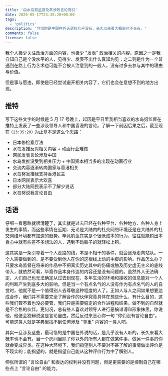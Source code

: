 ```yaml
---
title: '由水岛努监督及其涉政言论而引'
date: 2020-05-17T23:35:20+08:00
tags:
  - 'politics'
description: '可惜的是中国在外话语权几乎没有，长久以来看大概率也不会有。'
comments: false
license: false
---
```


我个人极少关注政治方面的内容，也极少 "发表" 政治相关的内容。原因之一是我自知自己是个没水平的人，见得少、发表不出什么真知灼见；之二则是作为一个普通到在路上行为艺术也可能不会被人注意到的一般人，没有过多去参与其中的理由与价值。

但是事与愿违，即使是已经尝试避开相关内容了，它们也会在意想不到的地方出现。

<!--more-->

## 推特

写下这些文字的时候是 5 月 17 号晚上，起因是平日里我相当喜欢的水岛努监督在推特上发表了一些涉及领导人和中国香港的言论。了解一下前因后果之后，截至现在 `(23:35:20)` 为止基本是这么个思路：

- 日本修检察厅法
- 水岛发推反对相关内容 + 动画行业难做
- 网民发表言论涉及中国
- 水岛发推没受到相关压力 + 中国资本相当多的出现在动画行业
- 交流内容逐渐转向国家与香港相关
- 水岛努发推我支持香港民主
- 日本网民表示大欢喜
- 部分大陆网民表示不了解少说话
- 水岛努说我言论自由

## 话语

仔细一看思路就很清楚了，其实就是过去已经在各种平台、各种地方、各种人身上发生的事情，而这些事情在近期、无论是大陆内的社交网络环境还是在大陆外的社交网络环境都有加速的趋势。毕竟钓鱼其实是个很低成本的行为，往往就能钓出本身心中就有些差不多想法的人，遇到不动脑子的就轻松上钩。

这其实是一条引导着一个人走路的线，本是不相干的事件，就会逐渐走向站队。一个人需要做到的，是不要受到他人在你的这根线上动的手脚的影响。作品怎么办？只要水岛监督在将来的作品中不把真实历史其中的伤痛或触及历史虚无主义的底线带入，就依然可看，毕竟作品本身传达的内容还是没有问题的。虽然外人无法确定、人们自己也无法确定从过去到现在、多年生活的环境和接收的信息能对一个人的判断产生到底多大的影响，但是当一个有点名气的人没有作为有点名气的人的自觉时，他就不是一个值得别人去尊敬这种程度的人了。正如人与人之间如果想要达成合作，我们并不需要完全了解合作的伙伴究竟具体在想些什么、有什么目的，这些我们管不着也没必要管，我们只是需要稳定的合作进程和结果。做不到的自然就是不合格的伙伴。更何况，总有些人喜欢对领导人进行恶搞诽谤和形象抹黑，你说他，他便会狡辩说这是言论自由。然后反过来恶心你一句 "你们没有言论自由"。可能这类人就是字典里找不到任何涉及 "尊重" 内容的一类人吧。

其实一旦涉及这些，最可惜的是中国在外说的话，是几乎没有人听的，长久来看大概率也不会有。当一个房间里除了你以外的所有人都在做某件事，做另一件事的你就会变成异类。在这种大环境下，我们指望别人不要对不甚了解的事情做出评价是不现实的；能指望的，就是指望自己能从这种评价行为中了解别人。

伸张所谓的 "言论自由" 和表达的权利并没有问题，但是更需要的是控制自己在哪些点上 "言论自由" 的能力。
